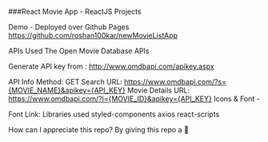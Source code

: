 ###React Movie App - ReactJS Projects


Demo - Deployed over Github Pages
https://github.com/roshan100kar/newMovieListApp


APIs Used
The Open Movie Database APIs

Generate API key from : http://www.omdbapi.com/apikey.aspx

API Info
Method: GET
Search URL: https://www.omdbapi.com/?s={MOVIE_NAME}&apikey={API_KEY}
Movie Details URL: https://www.omdbapi.com/?i={MOVIE_ID}&apikey={API_KEY}
Icons & Font -

Font Link: <link href="https://fonts.googleapis.com/css2?family=Josefin+Sans&display=swap" rel="stylesheet">
Libraries used
styled-components
axios
react-scripts

How can I appreciate this repo?
By giving this repo a 🌟
